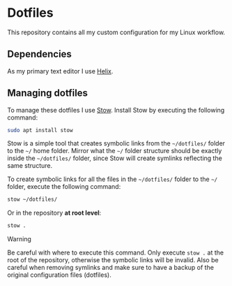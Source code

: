 # Dotfiles

This repository contains all my custom configuration for my Linux workflow.

## Dependencies

As my primary text editor I use [Helix](https://helix-editor.com/).

## Managing dotfiles

To manage these dotfiles I use [Stow](https://www.gnu.org/software/stow/).
Install Stow by executing the following command:

```sh
sudo apt install stow
```

Stow is a simple tool that creates symbolic links from the `~/dotfiles/` folder
to the `~/` home folder. Mirror what the `~/` folder structure should be exactly
inside the `~/dotfiles/` folder, since Stow will create symlinks reflecting the
same structure.

To create symbolic links for all the files in the `~/dotfiles/` folder to the
`~/` folder, execute the following command:

```sh
stow ~/dotfiles/
```

Or in the repository **at root level**:

```sh
stow .
```

> [!WARNING]
> Be careful with where to execute this command. Only execute `stow .` at the
> root of the repository, otherwise the symbolic links will be invalid. Also be
> careful when removing symlinks and make sure to have a backup of the original
> configuration files (dotfiles).
